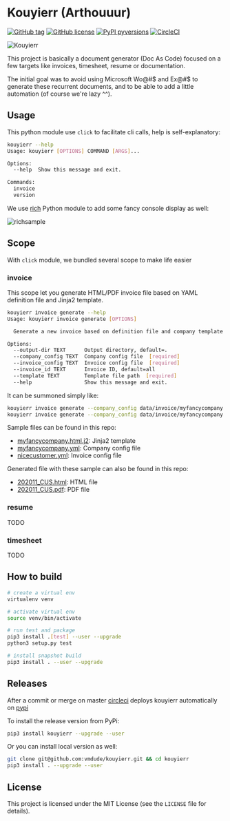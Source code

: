 # Kouyierr (Arthouuur)

[![GitHub tag](https://img.shields.io/github/tag/vmdude/kouyierr.svg)](https://github.com/vmdude/kouyierr/tags/)
[![GitHub license](https://img.shields.io/github/license/vmdude/kouyierr.svg)](https://github.com/vmdude/kouyierr/blob/main/LICENSE)
[![PyPI pyversions](https://img.shields.io/pypi/pyversions/kouyierr.svg)](https://pypi.org/project/kouyierr/)
[![CircleCI](https://circleci.com/gh/vmdude/kouyierr.svg?style=shield&circle-token=bb402d38d6d34114914609699878802d86235c9a)](https://circleci.com/gh/vmdude/kouyierr)

![Kouyierr](logo.jpg)

This project is basically a document generator (Doc As Code) focused on a few targets like invoices, timesheet, resume or documentation.

The initial goal was to avoid using Microsoft Wo@#$ and Ex@#$ to generate these recurrent documents, and to be able to add a little automation (of course we're lazy ^^).

## Usage

This python module use `click` to facilitate cli calls, help is self-explanatory:

```bash
kouyierr --help
Usage: kouyierr [OPTIONS] COMMAND [ARGS]...

Options:
  --help  Show this message and exit.

Commands:
  invoice
  version
```

We use [rich](https://github.com/willmcgugan/rich) Python module to add some fancy console display as well:

![richsample](rich_sample.png)

## Scope

With `click` module, we bundled several scope to make life easier

### invoice

This scope let you generate HTML/PDF invoice file based on YAML definition file and Jinja2 template.

```bash
kouyierr invoice generate --help
Usage: kouyierr invoice generate [OPTIONS]

  Generate a new invoice based on definition file and company template

Options:
  --output-dir TEXT      Output directory, default=.
  --company_config TEXT  Company config file  [required]
  --invoice_config TEXT  Invoice config file  [required]
  --invoice_id TEXT      Invoice ID, default=all
  --template TEXT        Template file path  [required]
  --help                 Show this message and exit.
```

It can be summoned simply like:

```bash
kouyierr invoice generate --company_config data/invoice/myfancycompany.yml --invoice_config data/invoice/nicecustomer.yml --template data/invoice/myfancycompany.html.j2 # for bulk mode for all invoices from this client
kouyierr invoice generate --company_config data/invoice/myfancycompany.yml --invoice_config data/invoice/nicecustomer.yml --template data/invoice/myfancycompany.html.j2 --invoice_id 202102_BLU # for specific invoice
```

Sample files can be found in this repo:

- [myfancycompany.html.j2](data/invoice/myfancycompany.html.j2): Jinja2 template
- [myfancycompany.yml](data/invoice/myfancycompany.yml): Company config file
- [nicecustomer.yml](data/invoice/nicecustomer.yml): Invoice config file

Generated file with these sample can also be found in this repo:

- [202011_CUS.html](data/invoice/202011_CUS.html): HTML file
- [202011_CUS.pdf](data/invoice/202011_CUS.pdf): PDF file

### resume

TODO

### timesheet

TODO

## How to build

```bash
# create a virtual env
virtualenv venv

# activate virtual env 
source venv/bin/activate 

# run test and package
pip3 install .[test] --user --upgrade
python3 setup.py test

# install snapshot build
pip3 install . --user --upgrade
```

## Releases

After a commit or merge on master [circleci](https://circleci.com/vmdude/kouyierr) deploys kouyierr automatically on [pypi](https://pypi.org/project/kouyierr/)

To install the release version from PyPi:

```bash
pip3 install kouyierr --upgrade --user
```

Or you can install local version as well:

```bash
git clone git@github.com:vmdude/kouyierr.git && cd kouyierr
pip3 install . --upgrade --user
```

## License

This project is licensed under the MIT License (see the
`LICENSE` file for details).

